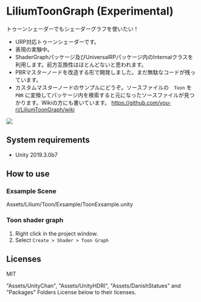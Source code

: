 # LiliumToonGraph (Experimental)

トゥーンシェーダーでもシェーダーグラフを使いたい！

+ URP対応トゥーンシェーダーです。
+ 表現の実験中。
+ ShaderGraphパッケージ及びUniversalRPパッケージ内のInternalクラスを利用します。前方互換性はほとんどないと思われます。
+ PBRマスターノードを改造する形で開発しました。まだ無駄なコードが残っています。
+ カスタムマスターノードのサンプルにどうぞ。ソースファイルの　`Toon` を `PBR` に変換してパッケージ内を検索すると元になったソースファイルが見つかります。Wikiの方にも書いています。 https://github.com/you-ri/LiliumToonGraph/wiki

![](https://github.com/you-ri/LiliumToonGraph/blob/master/Docs/screenshot.png?raw=true)


## System requirements

+ Unity 2019.3.0b7

## How to use

### Exsample Scene
Assets/Lilium/Toon/Exsample/ToonExsample.unity

### Toon shader graph
1. Right click in the project window.
2. Select `Create > Shader > Toon Graph`

## Licenses

MIT

"Assets/UnityChan", "Assets/UnityHDRI", "Assets/DanishStatues" and "Packages" Folders License below to their licenses.
